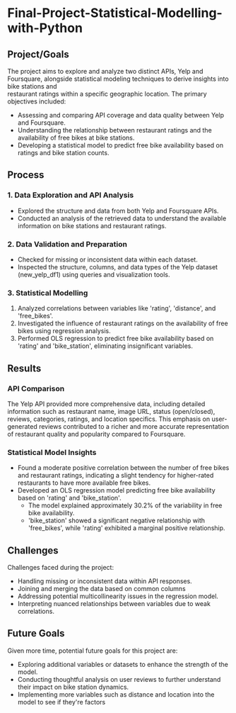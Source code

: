 # Final-Project-Statistical-Modelling-with-Python
## Project/Goals
  The project aims to explore and analyze two distinct APIs, Yelp and Foursquare, alongside statistical modeling techniques to derive insights into bike stations and     
  restaurant ratings within a specific geographic location. The primary objectives included:
- Assessing and comparing API coverage and data quality between Yelp and Foursquare.
- Understanding the relationship between restaurant ratings and the availability of free bikes at bike stations.
- Developing a statistical model to predict free bike availability based on ratings and bike station counts.

## Process

### 1.  Data Exploration and API Analysis
- Explored the structure and data from both Yelp and Foursquare APIs.
- Conducted an analysis of the retrieved data to understand the available information on bike stations and restaurant ratings.
   
### 2. Data Validation and Preparation
- Checked for missing or inconsistent data within each dataset.
- Inspected the structure, columns, and data types of the Yelp dataset (new_yelp_df1) using queries and visualization tools.

### 3. Statistical Modelling
1. Analyzed correlations between variables like 'rating', 'distance', and 'free_bikes'.
2. Investigated the influence of restaurant ratings on the availability of free bikes using regression analysis.
3. Performed OLS regression to predict free bike availability based on 'rating' and 'bike_station', eliminating insignificant variables.

 ## Results

### API Comparison
The Yelp API provided more comprehensive data, including detailed information such as restaurant name, image URL, status (open/closed), reviews, categories, ratings, and location specifics. This emphasis on user-generated reviews contributed to a richer and more accurate representation of restaurant quality and popularity compared to Foursquare.

### Statistical Model Insights
- Found a moderate positive correlation between the number of free bikes and restaurant ratings, indicating a slight tendency for higher-rated restaurants to have more available free bikes.
- Developed an OLS regression model predicting free bike availability based on 'rating' and 'bike_station'.
  - The model explained approximately 30.2% of the variability in free bike availability.
  - 'bike_station' showed a significant negative relationship with 'free_bikes', while 'rating' exhibited a marginal positive relationship.

## Challenges 

Challenges faced during the project:

- Handling missing or inconsistent data within API responses.
- Joining and merging the data based on common columns
- Addressing potential multicollinearity issues in the regression model.
- Interpreting nuanced relationships between variables due to weak correlations.


## Future Goals
Given more time, potential future goals for this project are:
- Exploring additional variables or datasets to enhance the strength of the model.
- Conducting thoughtful analysis on user reviews to further understand their impact on bike station dynamics.
- Implementing more variables such as distance and location into the model to see if they're factors

